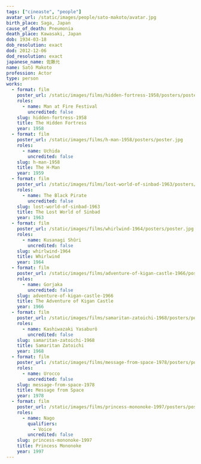 ```yaml
---
tags: ["cineaste", "people"]
avatar_url: /static/images/people/sato-makoto/avatar.jpg
birth_place: Saga, Japan
cause_of_death: Pneumonia
death_place: Kawasaki, Japan
dob: 1934-03-18
dob_resolution: exact
dod: 2012-12-06
dod_resolution: exact
japanese_name: 佐藤允
name: Satô Makoto
profession: Actor
type: person
works:
  - format: film
    poster_url: /static/images/films/hidden-fortress-1958/posters/poster.jpg
    roles:
      - name: Man at Fire Festival
        uncredited: false
    slug: hidden-fortress-1958
    title: The Hidden Fortress
    year: 1958
  - format: film
    poster_url: /static/images/films/h-man-1958/posters/poster.jpg
    roles:
      - name: Uchida
        uncredited: false
    slug: h-man-1958
    title: The H-Man
    year: 1959
  - format: film
    poster_url: /static/images/films/lost-world-of-sinbad-1963/posters/poster.jpg
    roles:
      - name: The Black Pirate
        uncredited: false
    slug: lost-world-of-sinbad-1963
    title: The Lost World of Sinbad
    year: 1963
  - format: film
    poster_url: /static/images/films/whirlwind-1964/posters/poster.jpg
    roles:
      - name: Kusanagi Shûri
        uncredited: false
    slug: whirlwind-1964
    title: Whirlwind
    year: 1964
  - format: film
    poster_url: /static/images/films/adventure-of-kigan-castle-1966/posters/poster.jpg
    roles:
      - name: Gorjaka
        uncredited: false
    slug: adventure-of-kigan-castle-1966
    title: The Adventure of Kigan Castle
    year: 1966
  - format: film
    poster_url: /static/images/films/samaritan-zatoichi-1968/posters/poster.jpg
    roles:
      - name: Kashiwazaki Yasaburô
        uncredited: false
    slug: samaritan-zatoichi-1968
    title: Samaritan Zatoichi
    year: 1968
  - format: film
    poster_url: /static/images/films/message-from-space-1978/posters/poster.jpg
    roles:
      - name: Urocco
        uncredited: false
    slug: message-from-space-1978
    title: Message from Space
    year: 1978
  - format: film
    poster_url: /static/images/films/princess-mononoke-1997/posters/poster.jpg
    roles:
      - name: Nago
        qualifiers:
          - Voice
        uncredited: false
    slug: princess-mononoke-1997
    title: Princess Mononoke
    year: 1997
---
```


